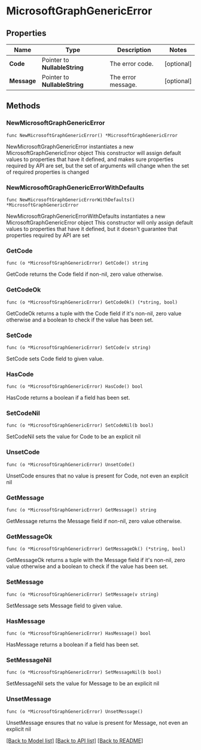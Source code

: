# MicrosoftGraphGenericError

## Properties

Name | Type | Description | Notes
------------ | ------------- | ------------- | -------------
**Code** | Pointer to **NullableString** | The error code. | [optional] 
**Message** | Pointer to **NullableString** | The error message. | [optional] 

## Methods

### NewMicrosoftGraphGenericError

`func NewMicrosoftGraphGenericError() *MicrosoftGraphGenericError`

NewMicrosoftGraphGenericError instantiates a new MicrosoftGraphGenericError object
This constructor will assign default values to properties that have it defined,
and makes sure properties required by API are set, but the set of arguments
will change when the set of required properties is changed

### NewMicrosoftGraphGenericErrorWithDefaults

`func NewMicrosoftGraphGenericErrorWithDefaults() *MicrosoftGraphGenericError`

NewMicrosoftGraphGenericErrorWithDefaults instantiates a new MicrosoftGraphGenericError object
This constructor will only assign default values to properties that have it defined,
but it doesn't guarantee that properties required by API are set

### GetCode

`func (o *MicrosoftGraphGenericError) GetCode() string`

GetCode returns the Code field if non-nil, zero value otherwise.

### GetCodeOk

`func (o *MicrosoftGraphGenericError) GetCodeOk() (*string, bool)`

GetCodeOk returns a tuple with the Code field if it's non-nil, zero value otherwise
and a boolean to check if the value has been set.

### SetCode

`func (o *MicrosoftGraphGenericError) SetCode(v string)`

SetCode sets Code field to given value.

### HasCode

`func (o *MicrosoftGraphGenericError) HasCode() bool`

HasCode returns a boolean if a field has been set.

### SetCodeNil

`func (o *MicrosoftGraphGenericError) SetCodeNil(b bool)`

 SetCodeNil sets the value for Code to be an explicit nil

### UnsetCode
`func (o *MicrosoftGraphGenericError) UnsetCode()`

UnsetCode ensures that no value is present for Code, not even an explicit nil
### GetMessage

`func (o *MicrosoftGraphGenericError) GetMessage() string`

GetMessage returns the Message field if non-nil, zero value otherwise.

### GetMessageOk

`func (o *MicrosoftGraphGenericError) GetMessageOk() (*string, bool)`

GetMessageOk returns a tuple with the Message field if it's non-nil, zero value otherwise
and a boolean to check if the value has been set.

### SetMessage

`func (o *MicrosoftGraphGenericError) SetMessage(v string)`

SetMessage sets Message field to given value.

### HasMessage

`func (o *MicrosoftGraphGenericError) HasMessage() bool`

HasMessage returns a boolean if a field has been set.

### SetMessageNil

`func (o *MicrosoftGraphGenericError) SetMessageNil(b bool)`

 SetMessageNil sets the value for Message to be an explicit nil

### UnsetMessage
`func (o *MicrosoftGraphGenericError) UnsetMessage()`

UnsetMessage ensures that no value is present for Message, not even an explicit nil

[[Back to Model list]](../README.md#documentation-for-models) [[Back to API list]](../README.md#documentation-for-api-endpoints) [[Back to README]](../README.md)



